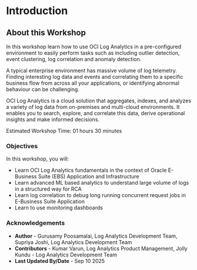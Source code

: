 # Introduction

## About this Workshop

In this workshop learn how to use OCI Log Analytics in a pre-configured environment to easily perform tasks such as including outlier detection, event clustering, log correlation and anomaly detection.

A typical enterprise environment has massive volume of log telemetry. Finding interesting log data and events and correlating them to a specific business flow from across all your applications, or identifying abnormal behaviour can be challenging.

OCI Log Analytics is a cloud solution that aggregates, indexes, and analyzes a variety of log data from on-premises and multi-cloud environments. It enables you to search, explore, and correlate this data, derive operational insights and make informed decisions.

Estimated Workshop Time: 01 hours 30 minutes

### Objectives  

In this workshop, you will:

* Learn OCI Log Analytics fundamentals in the context of Oracle E-Business Suite (EBS) Application and Infrastructure
* Learn advanced ML based analytics to understand large volume of logs in a structured way for RCA
* Learn log correlation to debug long running concurrent request jobs in E-Business Suite Application
* Learn to use monitoring dashboards

### Acknowledgements

* **Author** - Gurusamy Poosamalai, Log Analytics Development Team, Supriya Joshi, Log Analytics Development Team
* **Contributors** -  Kumar Varun, Log Analytics Product Management, Jolly Kundu - Log Analytics Development Team
* **Last Updated By/Date** - Sep 10 2025
